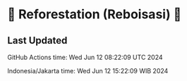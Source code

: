 
# 🌳 Reforestation (Reboisasi) 🌲

## Last Updated

GitHub Actions time: Wed Jun 12 08:22:09 UTC 2024

Indonesia/Jakarta time: Wed Jun 12 15:22:09 WIB 2024
